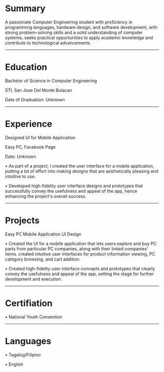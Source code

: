 # Summary
A passionate Computer Engineering student with proficiency in programming languages, hardware design, and software development, with strong problem-solving skills and a solid understanding of computer systems, seeks practical opportunities to apply academic knowledge and contribute to technological advancements.
____________________________________________________________________________________________________________________________________________________________________
# Education
Bachelor of Science in Computer Engineering

STI, San Jose Del Monte Bulacan

Date of Graduation: Unknown
____________________________________________________________________________________________________________________________________________________________________
# Experience
Designed UI for Mobile Application

Easy PC, Facebook Page

Date: Unknown


• As part of a project, I created the user interface for a mobile application, putting a lot of effort into making designs that are aesthetically pleasing and intuitive to use.

• Developed high-fidelity user interface designs and prototypes that successfully convey the usefulness and appeal of the app, hence enhancing the project's overall success.
____________________________________________________________________________________________________________________________________________________________________
# Projects
Easy PC Mobile Application UI Design


• Created the UI for a mobile application that lets users explore and buy PC parts from particular PC companies, along with their linked companies' items. created intuitive user interfaces for product information viewing, PC category browsing, and cart addition.

• Created high-fidelity user interface concepts and prototypes that clearly convey the usefulness and appeal of the app, setting the stage for further development and execution.
____________________________________________________________________________________________________________________________________________________________________
# Certifiation
• National Youth Convention
____________________________________________________________________________________________________________________________________________________________________
# Languages
• Tagalog/Filipino 

• English
